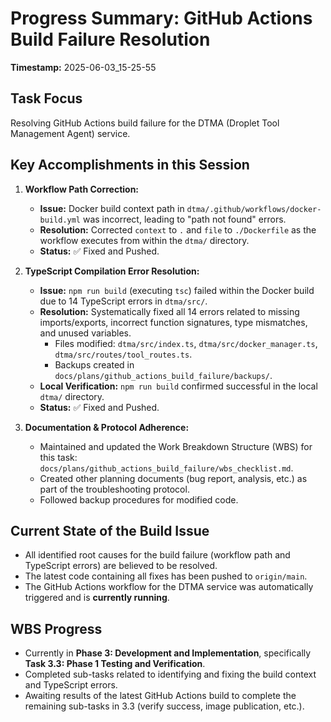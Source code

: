 # Progress Summary: GitHub Actions Build Failure Resolution

**Timestamp:** 2025-06-03_15-25-55

## Task Focus
Resolving GitHub Actions build failure for the DTMA (Droplet Tool Management Agent) service.

## Key Accomplishments in this Session

1.  **Workflow Path Correction:**
    *   **Issue:** Docker build context path in `dtma/.github/workflows/docker-build.yml` was incorrect, leading to "path not found" errors.
    *   **Resolution:** Corrected `context` to `.` and `file` to `./Dockerfile` as the workflow executes from within the `dtma/` directory.
    *   **Status:** ✅ Fixed and Pushed.

2.  **TypeScript Compilation Error Resolution:**
    *   **Issue:** `npm run build` (executing `tsc`) failed within the Docker build due to 14 TypeScript errors in `dtma/src/`.
    *   **Resolution:** Systematically fixed all 14 errors related to missing imports/exports, incorrect function signatures, type mismatches, and unused variables.
        *   Files modified: `dtma/src/index.ts`, `dtma/src/docker_manager.ts`, `dtma/src/routes/tool_routes.ts`.
        *   Backups created in `docs/plans/github_actions_build_failure/backups/`.
    *   **Local Verification:** `npm run build` confirmed successful in the local `dtma/` directory.
    *   **Status:** ✅ Fixed and Pushed.

3.  **Documentation & Protocol Adherence:**
    *   Maintained and updated the Work Breakdown Structure (WBS) for this task: `docs/plans/github_actions_build_failure/wbs_checklist.md`.
    *   Created other planning documents (bug report, analysis, etc.) as part of the troubleshooting protocol.
    *   Followed backup procedures for modified code.

## Current State of the Build Issue

*   All identified root causes for the build failure (workflow path and TypeScript errors) are believed to be resolved.
*   The latest code containing all fixes has been pushed to `origin/main`.
*   The GitHub Actions workflow for the DTMA service was automatically triggered and is **currently running**.

## WBS Progress

*   Currently in **Phase 3: Development and Implementation**, specifically **Task 3.3: Phase 1 Testing and Verification**.
*   Completed sub-tasks related to identifying and fixing the build context and TypeScript errors.
*   Awaiting results of the latest GitHub Actions build to complete the remaining sub-tasks in 3.3 (verify success, image publication, etc.). 